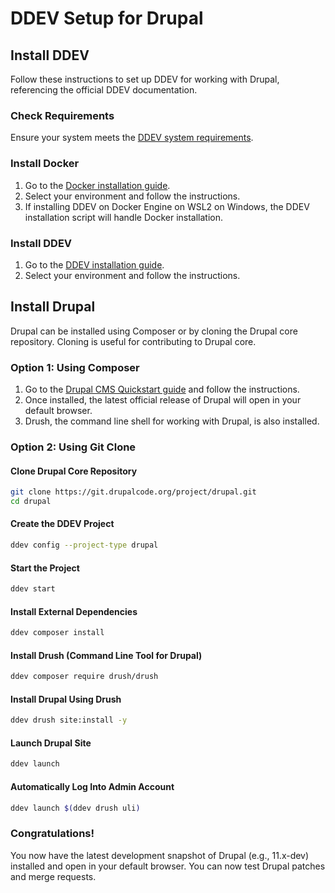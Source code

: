 # DDEV Setup for Drupal

## Install DDEV
Follow these instructions to set up DDEV for working with Drupal, referencing the official DDEV documentation.

### Check Requirements
Ensure your system meets the [DDEV system requirements](https://ddev.readthedocs.io/en/stable/users/install/ddev-installation/).

### Install Docker
1. Go to the [Docker installation guide](https://docs.docker.com/get-docker/).
2. Select your environment and follow the instructions.
3. If installing DDEV on Docker Engine on WSL2 on Windows, the DDEV installation script will handle Docker installation.

### Install DDEV
1. Go to the [DDEV installation guide](https://ddev.readthedocs.io/en/stable/users/install/ddev-installation/).
2. Select your environment and follow the instructions.

## Install Drupal
Drupal can be installed using Composer or by cloning the Drupal core repository. Cloning is useful for contributing to Drupal core.

### Option 1: Using Composer
1. Go to the [Drupal CMS Quickstart guide](https://ddev.readthedocs.io/en/stable/users/quickstart/#drupal) and follow the instructions.
2. Once installed, the latest official release of Drupal will open in your default browser.
3. Drush, the command line shell for working with Drupal, is also installed.

### Option 2: Using Git Clone
#### Clone Drupal Core Repository
```sh
git clone https://git.drupalcode.org/project/drupal.git
cd drupal
```

#### Create the DDEV Project
```sh
ddev config --project-type drupal
```

#### Start the Project
```sh
ddev start
```

#### Install External Dependencies
```sh
ddev composer install
```

#### Install Drush (Command Line Tool for Drupal)
```sh
ddev composer require drush/drush
```

#### Install Drupal Using Drush
```sh
ddev drush site:install -y
```

#### Launch Drupal Site
```sh
ddev launch
```

#### Automatically Log Into Admin Account
```sh
ddev launch $(ddev drush uli)
```

### Congratulations!
You now have the latest development snapshot of Drupal (e.g., 11.x-dev) installed and open in your default browser. You can now test Drupal patches and merge requests.
